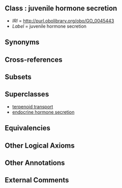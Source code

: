
## Class : juvenile hormone secretion

 * *IRI* = http://purl.obolibrary.org/obo/GO_0045443
 * *Label* = juvenile hormone secretion

## Synonyms


## Cross-references


## Subsets


## Superclasses

 * [terpenoid transport](../../GO/65/GO_0046865.md)
 * [endocrine hormone secretion](../../GO/86/GO_0060986.md)

## Equivalencies


## Other Logical Axioms


## Other Annotations


## External Comments

